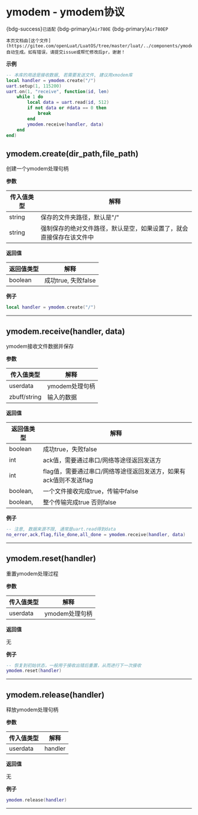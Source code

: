# ymodem - ymodem协议

{bdg-success}`已适配` {bdg-primary}`Air780E` {bdg-primary}`Air780EP`

```{note}
本页文档由[这个文件](https://gitee.com/openLuat/LuatOS/tree/master/luat/../components/ymodem/luat_lib_ymodem.c)自动生成。如有错误，请提交issue或帮忙修改后pr，谢谢！
```


**示例**

```lua
-- 本库的用途是接收数据, 若需要发送文件, 建议用xmodem库
local handler = ymodem.create("/")
uart.setup(1, 115200)
uart.on(1, "receive", function(id, len)
    while 1 do
        local data = uart.read(id, 512)
        if not data or #data == 0 then
            break
        end
        ymodem.receive(handler, data)
    end
end)

```

## ymodem.create(dir_path,file_path)



创建一个ymodem处理句柄

**参数**

|传入值类型|解释|
|-|-|
|string|保存的文件夹路径，默认是"/"|
|string|强制保存的绝对文件路径，默认是空，如果设置了，就会直接保存在该文件中|

**返回值**

|返回值类型|解释|
|-|-|
|boolean|成功true, 失败false|

**例子**

```lua
local handler = ymodem.create("/")

```

---

## ymodem.receive(handler, data)



ymodem接收文件数据并保存

**参数**

|传入值类型|解释|
|-|-|
|userdata|ymodem处理句柄|
|zbuff/string|输入的数据|

**返回值**

|返回值类型|解释|
|-|-|
|boolean|成功true，失败false|
|int|ack值，需要通过串口/网络等途径返回发送方|
|int|flag值，需要通过串口/网络等途径返回发送方，如果有ack值则不发送flag|
|boolean,|一个文件接收完成true，传输中false|
|boolean,|整个传输完成true 否则false|

**例子**

```lua
-- 注意, 数据来源不限, 通常是uart.read得到data
no_error,ack,flag,file_done,all_done = ymodem.receive(handler, data)

```

---

## ymodem.reset(handler)



重置ymodem处理过程

**参数**

|传入值类型|解释|
|-|-|
|userdata|ymodem处理句柄|

**返回值**

无

**例子**

```lua
-- 恢复到初始状态，一般用于接收出错后重置，从而进行下一次接收
ymodem.reset(handler)

```

---

## ymodem.release(handler)



释放ymodem处理句柄

**参数**

|传入值类型|解释|
|-|-|
|userdata|handler|

**返回值**

无

**例子**

```lua
ymodem.release(handler)

```

---

